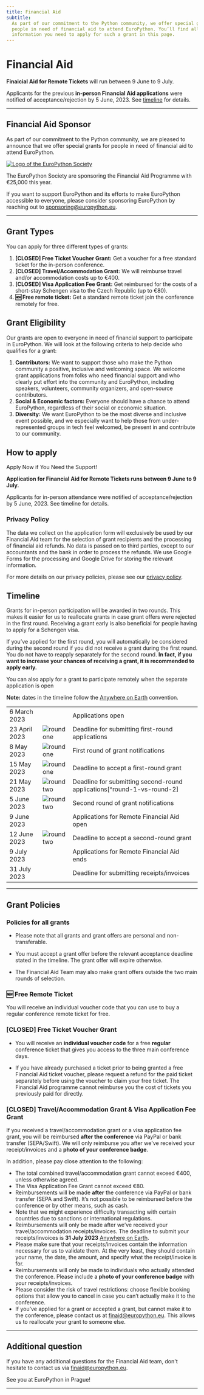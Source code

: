 ```yaml
---
title: Financial Aid
subtitle:
  As part of our commitment to the Python community, we offer special grants for
  people in need of financial aid to attend EuroPython. You’ll find all the
  information you need to apply for such a grant in this page.
---
```


# Financial Aid

<div style={{textAlign: "center", marginBottom: 15}}>
<ButtonWithTitle title="Financial Aid for Remote Tickets Available" text="Apply Now if You Need the Support!" href="https://forms.gle/rXPSK92t9mk13WK5A" />
</div>

**Finaicial Aid for Remote Tickets** will run between 9 June to 9 July.

Applicants for the previous **in-person Financial Aid applications** were notified of acceptance/rejection by 5 June, 2023. See [timeline](#timeline) for details.

---

## Financial Aid Sponsor
As part of our commitment to the Python community, we are pleased to announce
that we offer special grants for people in need of financial aid to attend
EuroPython.

<div className="finaid-sponsor">
  <a href="https://www.europython-society.org/" target="_blank">
    <img src="/img/eps-logo.png" alt="Logo of the EuroPython Society" />
  </a>
</div>


The EuroPython Society are sponsoring the Financial Aid Programme with €25,000 this year.

If you want to support EuroPython and its efforts to make EuroPython accessible
to everyone, please consider sponsoring EuroPython by reaching out to
[sponsoring@europython.eu][email-sponsoring].

---


## Grant Types

You can apply for three different types of grants:


1. **[CLOSED] Free Ticket Voucher Grant:** Get a voucher for a free standard ticket for
   the in-person conference.
2. **[CLOSED] Travel/Accommodation Grant:** We will reimburse travel and/or accommodation
   costs up to €400.
3. **[CLOSED] Visa Application Fee Grant:** Get reimbursed for the costs of a short-stay
   Schengen visa to the Czech Republic (up to €80).
4. **🆕 Free remote ticket:** Get a standard remote ticket join the conference remotely for free.


## Grant Eligibility

Our grants are open to everyone in need of financial support to participate in
EuroPython. We will look at the following criteria to help decide who qualifies
for a grant:

1. **Contributors:** We want to support those who make the Python community
   a positive, inclusive and welcoming space. We welcome grant applications
   from folks who need financial support and who clearly put effort into
   the community and EuroPython, including speakers, volunteers, community
   organizers, and open-source contributors.
2. **Social & Economic factors:** Everyone should have a chance to attend
   EuroPython, regardless of their social or economic situation.
3. **Diversity:** We want EuroPython to be the most diverse and inclusive event
   possible, and we especially want to help those from under-represented groups
   in tech feel welcomed, be present in and contribute to our community.


## How to apply

<div style={{textAlign: "center", marginBottom: 15}}>
<ButtonLink href="https://forms.gle/rXPSK92t9mk13WK5A"> Apply Now if You Need the Support! </ButtonLink>
</div>

**Application for Financial Aid for Remote Tickets runs between 9 June to 9 July.**

Applicants for in-person attendance were notified of acceptance/rejection by 5 June, 2023. See timeline for details.

### Privacy Policy

The data we collect on the application form will exclusively be used by our
Financial Aid team for the selection of grant recipients and the processing of
financial aid refunds. No data is passed on to third parties, except to our
accountants and the bank in order to process the refunds. We use Google Forms
for the processing and Google Drive for storing the relevant information.

For more details on our privacy policies, please see our
[privacy policy][privacy-policy].


## Timeline

Grants for in-person participation will be awarded in two rounds. This makes it easier for us to reallocate
grants in case grant offers were rejected in the first round. Receiving a grant
early is also beneficial for people having to apply for a Schengen visa.

If you’ve applied for the first round, you will automatically be considered
during the second round if you did not receive a grant during the first round.
You do not have to reapply separately for the second round. **In fact, if you
want to increase your chances of receiving a grant, it is recommended to apply
early.**

You can also apply for a grant to participate remotely when the separate application is open

**Note:** dates in the timeline follow the [Anywhere on Earth][AoE] convention.

<table className="mt-8 finaid-timeline">
<tbody className="text-xl">
  <tr>
    <td>6 March 2023</td>
    <td></td>
    <td>Applications open</td>
  </tr>
  <tr className="font-bold">
    <td>23 April 2023</td>
    <td>
      <img
        src="/img/accents/finaid-round1.svg"
        className="findaid-accent-round-marker"
        alt="round one" />
    </td>
    <td>Deadline for submitting first-round applications</td>
  </tr>
  <tr>
    <td>8 May 2023</td>
    <td>
      <img
        src="/img/accents/finaid-round1.svg"
        className="findaid-accent-round-marker"
        alt="round one" />
    </td>
    <td>First round of grant notifications</td>
  </tr>
  <tr>
    <td>15 May 2023</td>
    <td>
      <img
        src="/img/accents/finaid-round1.svg"
        className="findaid-accent-round-marker"
        alt="round one" />
    </td>
    <td>Deadline to accept a first-round grant</td>
  </tr>
  <tr className="font-bold">
    <td>21 May 2023</td>
    <td>
      <img
        src="/img/accents/finaid-round2.svg"
        className="findaid-accent-round-marker"
        alt="round two" />
    </td>
    <td>Deadline for submitting second-round applications[^round-1-vs-round-2]</td>
  </tr>
  <tr>
    <td>5 June 2023</td>
    <td className="finaid-accent">
      <img
        src="/img/accents/finaid-round2.svg"
        className="findaid-accent-round-marker"
        alt="round two" />
    </td>
    <td>Second round of grant notifications</td>
  </tr>
  <tr>
    <td className="font-bold">9 June 2023</td>
    <td></td>
    <td className="font-bold"> Applications for Remote Financial Aid open</td>
  </tr>
  <tr>
    <td>12 June 2023</td>
    <td>
      <img
        src="/img/accents/finaid-round2.svg"
        className="findaid-accent-round-marker"
        alt="round two" />
    </td>
    <td>Deadline to accept a second-round grant</td>
  </tr>
  <tr>
    <td className="font-bold">9 July 2023</td>
    <td></td>
    <td className="font-bold"> Applications for Remote Financial Aid ends</td>
  </tr>
  <tr>
    <td>31 July 2023</td>
    <td></td>
    <td>Deadline for submitting receipts/invoices</td>
  </tr>
</tbody>
</table>

[^round-1-vs-round-2]: If you've already applied for round 1, you don't have to
reapply for round 2. Your application will automatically be considered for round
2 if you did not receive a grant in round 1.

---

## Grant Policies

### Policies for all grants

- Please note that all grants and grant offers are personal and
  non-transferable.

- You must accept a grant offer before the relevant acceptance deadline stated
  in the timeline. The grant offer will expire otherwise.

- The Financial Aid Team may also make grant offers outside the two main rounds
  of selection.

### 🆕 Free Remote Ticket

  You will receive an individual voucher code that you can use to buy a regular
  conference remote ticket for free.

### [CLOSED] Free Ticket Voucher Grant

- You will receive an **individual voucher code** for a free **regular**
  conference ticket that gives you access to the three main conference days.

- If you have already purchased a ticket prior to being granted a free Financial Aid ticket voucher, please request a refund for the paid ticket separately before using the voucher to claim your free ticket. The Financial Aid programme cannot reimburse you the cost of tickets you previously paid for directly.

### [CLOSED] Travel/Accommodation Grant & Visa Application Fee Grant

If you received a travel/accommodation grant or a visa application fee grant,
you will be reimbursed **after the conference** via PayPal or bank transfer
(SEPA/Swift). We will only reimburse you after we've received your
receipt/invoices and a **photo of your conference badge**.

In addition, please pay close attention to the following:

- The total combined travel/accommodation grant cannot exceed €400, unless otherwise agreed.
- The Visa Application Fee Grant cannot exceed €80.
- Reimbursements will be made **after** the conference via PayPal or bank
  transfer (SEPA and Swift). It’s not possible to be reimbursed before the
  conference or by other means, such as cash.
- Note that we might experience difficulty transacting with certain  countries
  due to sanctions or international regulations.
- Reimbursements will only be made after we’ve received your
  travel/accommodation receipts/invoices. The deadline to submit your
  receipts/invoices is **31 July 2023** [Anywhere on Earth][AoE].
- Please make sure that your receipts/invoices contain the information necessary
  for us to validate them. At the very least, they should contain your name, the
  date, the amount, and specify what the receipt/invoice is for.
- Reimbursements will only be made to individuals who actually attended the
  conference. Please include a **photo of your conference badge** with your
  receipts/invoices.
- Please consider the risk of travel restrictions: choose flexible booking
  options that allow you to cancel in case you can’t actually make it to the
  conference.
- If you’ve applied for a grant or accepted a grant, but cannot make it to the
  conference, please contact us at [finaid@europython.eu][email-finaid]. This
  allows us to reallocate your grant to someone else.

---

## Additional question

If you have any additional questions for the Financial Aid team, don't hesitate
to contact us via [finaid@europython.eu][email-finaid].

See you at EuroPython in Prague!

---

[privacy-policy]: https://www.europython-society.org/privacy/
[AoE]: https://en.wikipedia.org/wiki/Anywhere_on_Earth
[email-finaid]: mailto:finaid@europython.eu
[email-sponsoring]: mailto:sponsoring@europython.eu
